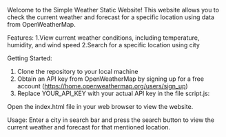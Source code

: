 Welcome to the Simple Weather Static Website! This website allows you to check the current weather and forecast for a specific location using data from OpenWeatherMap.

Features:
1.View current weather conditions, including temperature, humidity, and wind speed
2.Search for a specific location using city

Getting Started:
1. Clone the repository to your local machine
2. Obtain an API key from OpenWeatherMap by signing up for a free account (https://home.openweathermap.org/users/sign_up)
3. Replace YOUR_API_KEY with your actual API key in the file script.js:

Open the index.html file in your web browser to view the website.

Usage:
Enter a city in search bar and press the search button to view the current weather and forecast for that mentioned location. 
